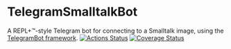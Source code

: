 # TelegramSmalltalkBot
A REPL+™-style Telegram bot for connecting to a Smalltalk image, using the [TelegramBot framework](https://github.com/LinqLover/TelegramBot). [![Actions Status](https://github.com/LinqLover/TelegramSmalltalkBot/workflows/smalltalkCI/badge.svg)](https://github.com/LinqLover/TelegramSmalltalkBot/actions) [![Coverage Status](https://coveralls.io/repos/github/LinqLover/TelegramSmalltalkBot/badge.svg?branch=master)](https://coveralls.io/github/LinqLover/TelegramSmalltalkBot)
